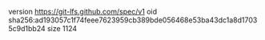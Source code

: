 version https://git-lfs.github.com/spec/v1
oid sha256:ad193057c1f74feee7623959cb389bde056468e53ba43dc1a8d17035c9d1bb24
size 1124
